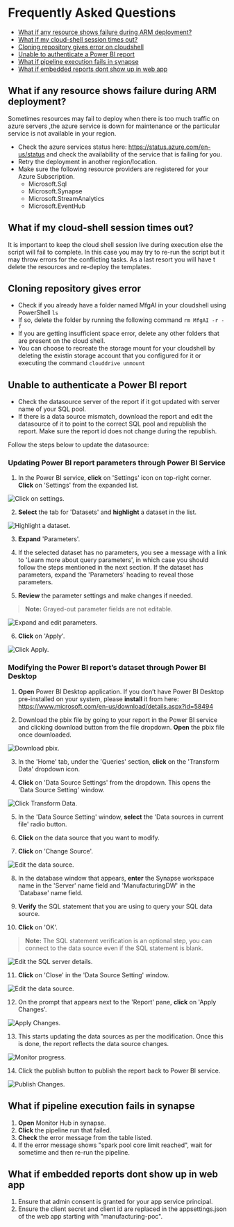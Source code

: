 # Frequently Asked Questions

- [What if any resource shows failure during ARM deployment?](#what-if-any-resource-shows-failure-during-arm-deployment)
- [What if my cloud-shell session times out?](#what-if-my-cloud-shell-session-times-out)
- [Cloning repository gives error on cloudshell](#cloning-repository-gives-error)
- [Unable to authenticate a Power BI report](#unable-to-authenticate-a-power-bi-report)
- [What if pipeline execution fails in synapse](#what-if-pipeline-execution-fails-in-synapse)
- [What if embedded reports dont show up in web app](#what-if-embedded-reports-dont-show-up-in-web-app)


## What if any resource shows failure during ARM deployment?

Sometimes resources may fail to deploy when there is too much traffic on azure servers ,the azure service is down for maintenance or the particular service is not available in your region.

- Check the azure services status here: https://status.azure.com/en-us/status and check the availability of the service that is failing for you.
- Retry the deployment in another region/location.
- Make sure the following resource providers are registered for your Azure Subscription.  
  - Microsoft.Sql 
  - Microsoft.Synapse 
  - Microsoft.StreamAnalytics  
  - Microsoft.EventHub  

## What if my cloud-shell session times out?

It is important to keep the cloud shell session live during execution else the script will fail to complete. In this case you may try to re-run the script but it may throw errors for the conflicting tasks. As a last resort you will have t delete the resources and re-deploy the templates.

## Cloning repository gives error
- Check if you already have a folder named MfgAI in your cloudshell using PowerShell ```ls```
- If so, delete the folder by running the following command ```rm MfgAI -r -f```
- If you are getting insufficient space error, delete any other folders that are present on the cloud shell.
- You can choose to recreate the storage mount for your cloudshell by deleting the existin storage account that you configured for it or executing the command ```clouddrive unmount```

## Unable to authenticate a Power BI report

- Check the datasource server of the report if it got updated with server name of your SQL pool.
- If there is a data source mismatch, download the report and edit the datasource of it to point to the correct SQL pool and republish the report. Make sure the report id does not change during the republish. 

Follow the steps below to update the datasource:

### Updating Power BI report parameters through Power BI Service

1.	In the Power BI service, **click** on 'Settings' icon on top-right corner. **Click** on 'Settings' from the expanded list.

![Click on settings.](media/click-settings.png)

2.	**Select** the tab for 'Datasets' and **highlight** a dataset in the list.

![Highlight a dataset.](media/select-datasets.png)

3.	**Expand** 'Parameters'.

4.	If the selected dataset has no parameters, you see a message with a link to 'Learn more about query parameters', in which case you should follow the steps mentioned in the next section. If the dataset has parameters, expand the 'Parameters' heading to reveal those parameters.

5.	**Review** the parameter settings and make changes if needed. 

> **Note:** Grayed-out parameter fields are not editable.

![Expand and edit parameters.](media/expand-parameters.png)

6. **Click** on 'Apply'.

![Click Apply.](media/click-apply.png)


### Modifying the Power BI report’s dataset through Power BI Desktop

1. **Open** Power BI Desktop application. If you don’t have Power BI Desktop pre-installed on your system, please **install** it from here:  https://www.microsoft.com/en-us/download/details.aspx?id=58494

2. Download the pbix file by going to your report in the Power BI service and clicking download button from the file dropdown. **Open** the pbix file once downloaded.

![Download pbix.](media/download-pbix.png)

3. In the 'Home' tab, under the 'Queries' section, **click** on the 'Transform Data' dropdown icon.

4. **Click** on 'Data Source Settings' from the dropdown. This opens the 'Data Source Setting' window.

![Click Transform Data.](media/transform-data.png)

5. In the 'Data Source Setting' window, **select** the 'Data sources in current file' radio button.

6. **Click** on the data source that you want to modify.

7. **Click** on 'Change Source'.

![Edit the data source.](media/data-source-setting.png)

8.	In the database window that appears, **enter** the Synapse workspace name in the 'Server' name field and 'ManufacturingDW' in the 'Database' name field.

9. **Verify** the SQL statement that you are using to query your SQL data source.

10. **Click** on 'OK'.

> **Note:** The SQL statement verification is an optional step, you can connect to the data source even if the SQL statement is blank.

![Edit the SQL server details.](media/sql-server-details.png)

11. **Click** on 'Close' in the 'Data Source Setting' window.

![Edit the data source.](media/data-source-setting1.png)

12.	On the prompt that appears next to the 'Report' pane, **click** on 'Apply Changes'.

![Apply Changes.](media/apply-changes.png)

13.	This starts updating the data sources as per the modification. Once this is done, the report reflects the data source changes.

![Monitor progress.](media/monitor-progress.png)

14.	Click the publish button to publish the report back to Power BI service.

![Publish Changes.](media/publish-changes.png)


## What if pipeline execution fails in synapse
1. **Open** Monitor Hub in synapse.
2. **Click** the pipeline run that failed.
3. **Check** the error message from the table listed.
4. If the error message shows "spark pool core limit reached", wait for sometime and then re-run the pipeline.

## What if embedded reports dont show up in web app
1. Ensure that admin consent is granted for your app service principal.
2. Ensure the client secret and client id are replaced in the appsettings.json of the web app starting with "manufacturing-poc".
